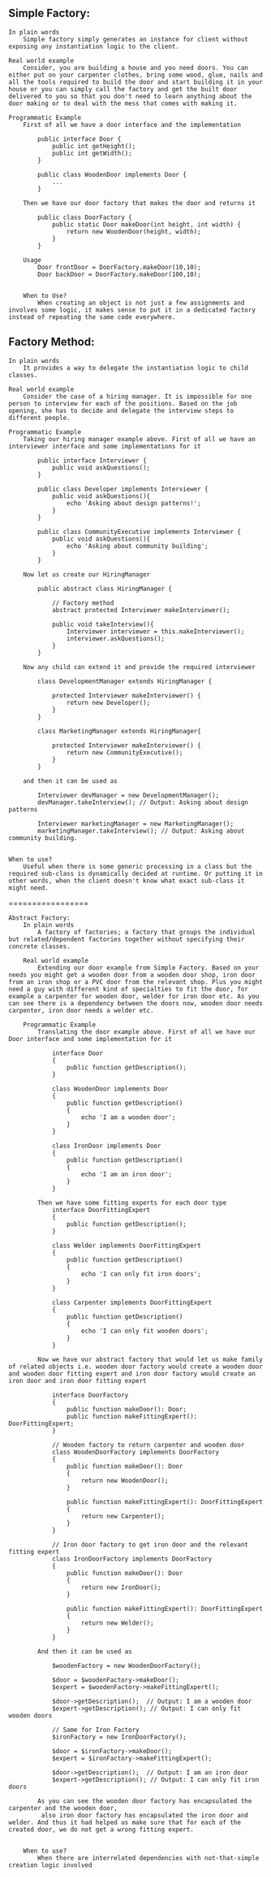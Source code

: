 Simple Factory:
--------------
    In plain words
        Simple factory simply generates an instance for client without exposing any instantiation logic to the client.

    Real world example
        Consider, you are building a house and you need doors. You can either put on your carpenter clothes, bring some wood, glue, nails and all the tools required to build the door and start building it in your house or you can simply call the factory and get the built door delivered to you so that you don't need to learn anything about the door making or to deal with the mess that comes with making it.

    Programmatic Example
        First of all we have a door interface and the implementation

            public interface Door {
                public int getHeight();
                public int getWidth();
            }

            public class WoodenDoor implements Door {
                ...
            }

        Then we have our door factory that makes the door and returns it
            
            public class DoorFactory {
                public static Door makeDoor(int height, int width) {
                    return new WoodenDoor(height, width);
                }
            }

        Usage
            Door frontDoor = DoorFactory.makeDoor(10,10);
            Door backDoor = DoorFactory.makeDoor(100,10);


        When to Use?
            When creating an object is not just a few assignments and involves some logic, it makes sense to put it in a dedicated factory instead of repeating the same code everywhere.




Factory Method:
-------------
    In plain words
        It provides a way to delegate the instantiation logic to child classes.

    Real world example
        Consider the case of a hiring manager. It is impossible for one person to interview for each of the positions. Based on the job opening, she has to decide and delegate the interview steps to different people.

    Programmatic Example
        Taking our hiring manager example above. First of all we have an interviewer interface and some implementations for it

            public interface Interviewer {
                public void askQuestions();
            }

            public class Developer implements Interviewer {
                public void askQuestions(){
                    echo 'Asking about design patterns!';
                }
            }

            public class CommunityExecutive implements Interviewer {
                public void askQuestions(){
                    echo 'Asking about community building';
                }
            }

        Now let us create our HiringManager

            public abstract class HiringManager {

                // Factory method
                abstract protected Interviewer makeInterviewer();

                public void takeInterview(){
                    Interviewer interviewer = this.makeInterviewer();
                    interviewer.askQuestions();
                }
            }

        Now any child can extend it and provide the required interviewer

            class DevelopmentManager extends HiringManager {

                protected Interviewer makeInterviewer() {
                    return new Developer();
                }
            }

            class MarketingManager extends HiringManager{

                protected Interviewer makeInterviewer() {
                    return new CommunityExecutive();
                }
            }

        and then it can be used as

            Interviewer devManager = new DevelopmentManager();
            devManager.takeInterview(); // Output: Asking about design patterns

            Interviewer marketingManager = new MarketingManager();
            marketingManager.takeInterview(); // Output: Asking about community building.


    When to use?
        Useful when there is some generic processing in a class but the required sub-class is dynamically decided at runtime. Or putting it in other words, when the client doesn't know what exact sub-class it might need.


=================

    Abstract Factory:
        In plain words
            A factory of factories; a factory that groups the individual but related/dependent factories together without specifying their concrete classes.

        Real world example
            Extending our door example from Simple Factory. Based on your needs you might get a wooden door from a wooden door shop, iron door from an iron shop or a PVC door from the relevant shop. Plus you might need a guy with different kind of specialties to fit the door, for example a carpenter for wooden door, welder for iron door etc. As you can see there is a dependency between the doors now, wooden door needs carpenter, iron door needs a welder etc.

        Programmatic Example
            Translating the door example above. First of all we have our Door interface and some implementation for it

                interface Door
                {
                    public function getDescription();
                }

                class WoodenDoor implements Door
                {
                    public function getDescription()
                    {
                        echo 'I am a wooden door';
                    }
                }

                class IronDoor implements Door
                {
                    public function getDescription()
                    {
                        echo 'I am an iron door';
                    }
                }

            Then we have some fitting experts for each door type
                interface DoorFittingExpert
                {
                    public function getDescription();
                }

                class Welder implements DoorFittingExpert
                {
                    public function getDescription()
                    {
                        echo 'I can only fit iron doors';
                    }
                }

                class Carpenter implements DoorFittingExpert
                {
                    public function getDescription()
                    {
                        echo 'I can only fit wooden doors';
                    }
                }

            Now we have our abstract factory that would let us make family of related objects i.e. wooden door factory would create a wooden door and wooden door fitting expert and iron door factory would create an iron door and iron door fitting expert

                interface DoorFactory
                {
                    public function makeDoor(): Door;
                    public function makeFittingExpert(): DoorFittingExpert;
                }

                // Wooden factory to return carpenter and wooden door
                class WoodenDoorFactory implements DoorFactory
                {
                    public function makeDoor(): Door
                    {
                        return new WoodenDoor();
                    }

                    public function makeFittingExpert(): DoorFittingExpert
                    {
                        return new Carpenter();
                    }
                }

                // Iron door factory to get iron door and the relevant fitting expert
                class IronDoorFactory implements DoorFactory
                {
                    public function makeDoor(): Door
                    {
                        return new IronDoor();
                    }

                    public function makeFittingExpert(): DoorFittingExpert
                    {
                        return new Welder();
                    }
                }

            And then it can be used as

                $woodenFactory = new WoodenDoorFactory();

                $door = $woodenFactory->makeDoor();
                $expert = $woodenFactory->makeFittingExpert();

                $door->getDescription();  // Output: I am a wooden door
                $expert->getDescription(); // Output: I can only fit wooden doors

                // Same for Iron Factory
                $ironFactory = new IronDoorFactory();

                $door = $ironFactory->makeDoor();
                $expert = $ironFactory->makeFittingExpert();

                $door->getDescription();  // Output: I am an iron door
                $expert->getDescription(); // Output: I can only fit iron doors

            As you can see the wooden door factory has encapsulated the carpenter and the wooden door,
             also iron door factory has encapsulated the iron door and welder. And thus it had helped us make sure that for each of the created door, we do not get a wrong fitting expert.


        When to use?
            When there are interrelated dependencies with not-that-simple creation logic involved

































